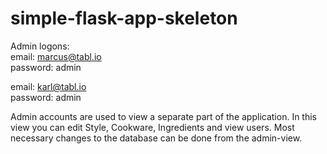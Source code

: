 # simple-flask-app-skeleton
Admin logons:\
email: marcus@tabl.io\
password: admin

email:    karl@tabl.io\
password: admin

Admin accounts are used to view a separate part of the application. In this view you can edit Style, Cookware, Ingredients and view users.
Most necessary changes to the database can be done from the admin-view.
